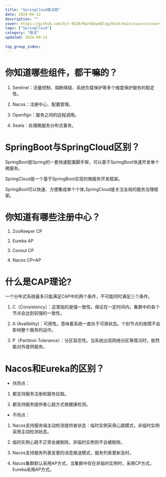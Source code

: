 ```yaml
---
title: "SpringCloud面试题"
date: 2024-09-12
description: ""
cover: https://github.com/Gjt-9520/MarkDownBlog/blob/main/source/coverImages/Bimage-135/Bimage128.jpg?raw=true
tags: ["SpringCloud"]
category: "面试"
updated: 2024-09-13
  
top_group_index: 
---
```


# 你知道哪些组件，都干嘛的？

1. Sentinel：流量控制、熔断降级、系统负载保护等多个维度保护服务的稳定性。

2. Nacos：注册中心、配置管理。

3. Openfign：服务之间的远程调用。

4. Seata：处理微服务分布式事务。

# SpringBoot与SpringCloud区别？

SpringBoot是Spring的一套快速配置脚手架，可以基于SpringBoot快速开发单个微服务。

SpringCloud是一个基于SpringBoot实现的微服务开发框架。

SpringBoot可以快速、方便集成单个个体,SpringCloud是关注全局的服务治理框架。

# 你知道有哪些注册中心？

1. ZooKeeper CP

2. Eureka AP

3. Consul CP

4. Nacos CP+AP

# 什么是CAP理论?

一个分布式系统最多只能满足CAP中的两个条件，不可能同时满足三个条件。

1. C（Consistency）：这里指的是强一致性。保证在一定时间内，集群中的各个节点会达到较强的一致性，

2. A (Avalibility)：可用性。意味着系统一直处于可用状态。个别节点的故障不会影响整个服务的运作。

3. P（Partition Tolerance）：分区容忍性。当系统出现网络分区等情况时，依然能对外提供服务。

# Nacos和Eureka的区别？

- 共同点：

1. 都支持服务注册和服务拉取。

2. 都支持服务提供者心跳方式做健康检测。

- 不同点：

1. Nacos支持服务端主动检测提供者状态：临时实例采用心跳模式，非临时实例采用主动检测状态。

2. 临时实例心跳不正常会被剔除，非临时实例则不会被剔除。

3. Nacos支持服务列表变更的消息推送模式，服务列表更新及时。

4. Nacos集群默认采用AP方式，当集群中存在非临时实例时，采用CP方式。Eureka采用AP方式。